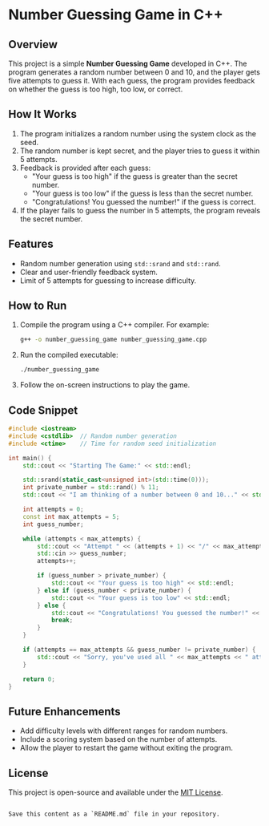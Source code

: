  
# Number Guessing Game in C++  

## Overview  
This project is a simple **Number Guessing Game** developed in C++. The program generates a random number between 0 and 10, and the player gets five attempts to guess it. With each guess, the program provides feedback on whether the guess is too high, too low, or correct.  

## How It Works  
1. The program initializes a random number using the system clock as the seed.  
2. The random number is kept secret, and the player tries to guess it within 5 attempts.  
3. Feedback is provided after each guess:
   - "Your guess is too high" if the guess is greater than the secret number.  
   - "Your guess is too low" if the guess is less than the secret number.  
   - "Congratulations! You guessed the number!" if the guess is correct.  
4. If the player fails to guess the number in 5 attempts, the program reveals the secret number.  

## Features  
- Random number generation using `std::srand` and `std::rand`.  
- Clear and user-friendly feedback system.  
- Limit of 5 attempts for guessing to increase difficulty.  

## How to Run  
1. Compile the program using a C++ compiler. For example:  
   ```bash  
   g++ -o number_guessing_game number_guessing_game.cpp  
   ```  
2. Run the compiled executable:  
   ```bash  
   ./number_guessing_game  
   ```  
3. Follow the on-screen instructions to play the game.  

## Code Snippet  
```cpp  
#include <iostream>
#include <cstdlib>  // Random number generation
#include <ctime>    // Time for random seed initialization

int main() {
    std::cout << "Starting The Game:" << std::endl;

    std::srand(static_cast<unsigned int>(std::time(0)));
    int private_number = std::rand() % 11;
    std::cout << "I am thinking of a number between 0 and 10..." << std::endl;

    int attempts = 0;
    const int max_attempts = 5;
    int guess_number;

    while (attempts < max_attempts) {
        std::cout << "Attempt " << (attempts + 1) << "/" << max_attempts << " - Enter a number between 0 and 10: ";
        std::cin >> guess_number;
        attempts++;

        if (guess_number > private_number) {
            std::cout << "Your guess is too high" << std::endl;
        } else if (guess_number < private_number) {
            std::cout << "Your guess is too low" << std::endl;
        } else {
            std::cout << "Congratulations! You guessed the number!" << std::endl;
            break;
        }
    }

    if (attempts == max_attempts && guess_number != private_number) {
        std::cout << "Sorry, you've used all " << max_attempts << " attempts. The number was: " << private_number << std::endl;
    }

    return 0;
}
```  

## Future Enhancements  
- Add difficulty levels with different ranges for random numbers.  
- Include a scoring system based on the number of attempts.  
- Allow the player to restart the game without exiting the program.  

## License  
This project is open-source and available under the [MIT License](LICENSE).  

```  

Save this content as a `README.md` file in your repository.